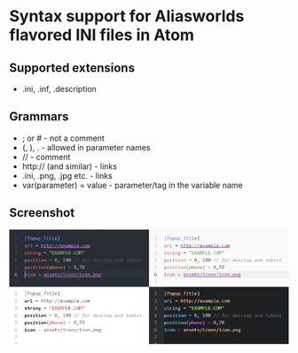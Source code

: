 # Syntax support for Aliasworlds flavored INI files in Atom

## Supported extensions
* .ini, .inf, .description

## Grammars
* ; or # - not a comment
* (, ), . - allowed in parameter names
* // - comment
* http:// (and similar) - links
* .ini, .png, .jpg etc. - links
* var(parameter) = value - parameter/tag in the variable name

## Screenshot

![Screenshot](https://raw.githubusercontent.com/snowydad/language-aliasworlds-ini/master/screenshot.png)
